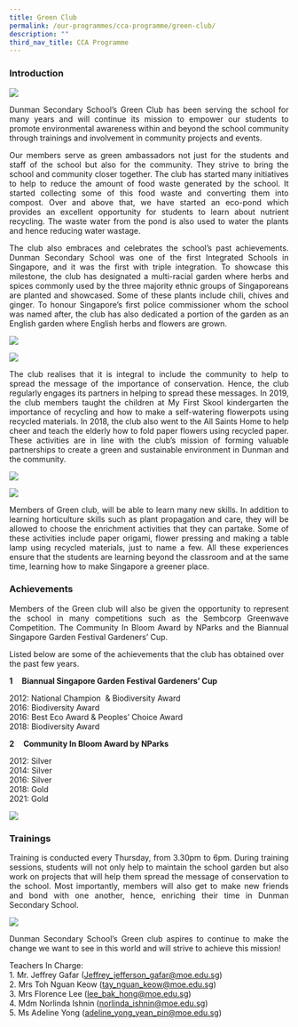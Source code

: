 ```yaml
---
title: Green Club
permalink: /our-programmes/cca-programme/green-club/
description: ""
third_nav_title: CCA Programme
---
```

### Introduction
![](/images/CCA%20Photos/Green%20Club/picture%201.jpg)

<p style="text-align: justify;">Dunman Secondary School’s Green Club has been serving the school for many years and will continue its mission to empower our students to promote environmental awareness within and beyond the school community through trainings and involvement in community projects and events.</p>

<p style="text-align: justify;">Our members serve as green ambassadors not just for the students and staff of the school but also for the community. They strive to bring the school and community closer together. The club has started many initiatives to help to reduce the amount of food waste generated by the school. It started collecting some of this food waste and converting them into compost. Over and above that, we have started an eco-pond which provides an excellent opportunity for students to learn about nutrient recycling. The waste water from the pond is also used to water the plants and hence reducing water wastage.</p>

<p style="text-align: justify;">The club also embraces and celebrates the school’s past achievements. Dunman Secondary School was one of the first Integrated Schools in Singapore, and it was the first with triple integration. To showcase this milestone, the club has designated a multi-racial garden where herbs and spices commonly used by the three majority ethnic groups of Singaporeans are planted and showcased. Some of these plants include chili, chives and ginger. To honour Singapore’s first police commissioner whom the school was named after, the club has also dedicated a portion of the garden as an English garden where English herbs and flowers are grown.</p>

![](/images/CCA%20Photos/Green%20Club/picture%205.jpg)

![](/images/CCA%20Photos/Green%20Club/picture%206.jpg)

<p style="text-align: justify;">The club realises that it is integral to include the community to help to spread the message of the importance of conservation. Hence, the club regularly engages its partners in helping to spread these messages. In 2019, the club members taught the children at My First Skool kindergarten the importance of recycling and how to make a self-watering flowerpots using recycled materials. In 2018, the club also went to the All Saints Home to help cheer and teach the elderly how to fold paper flowers using recycled paper. These activities are in line with the club’s mission of forming valuable partnerships to create a green and sustainable environment in Dunman and the community.</p>

![](/images/Student%20Development%20Programme/CCA%20Programme/Clubs%20&%20Societies/picture%202.jpg)

![](/images/Student%20Development%20Programme/CCA%20Programme/Clubs%20&%20Societies/Picture%203.jpg)

<p style="text-align: justify;">Members of Green club, will be able to learn many new skills. In addition to learning horticulture skills such as plant propagation and care, they will be allowed to choose the enrichment activities that they can partake. Some of these activities include paper origami, flower pressing and making a table lamp using recycled materials, just to name a few. All these experiences ensure that the students are learning beyond the classroom and at the same time, learning how to make Singapore a greener place.</p>

### Achievements

<p style="text-align: justify;">Members of the Green club will also be given the opportunity to represent the school in many competitions such as the Sembcorp Greenwave Competition. The Community In Bloom Award by NParks and the Biannual Singapore Garden Festival Gardeners’ Cup. </p>

Listed below are some of the achievements that the club has obtained over the past few years.   

**1     Biannual Singapore Garden Festival Gardeners’ Cup**  

2012: National Champion  & Biodiversity Award   
2016: Biodiversity Award   
2016: Best Eco Award & Peoples’ Choice Award  
2018: Biodiversity Award   

**2     Community In Bloom Award by NParks**        

2012: Silver   
2014: Silver   
2016: Silver   
2018: Gold   
2021: Gold

![](/images/Student%20Development%20Programme/CCA%20Programme/Clubs%20&%20Societies/Picture%207.jpg)

### Trainings

<p style="text-align: justify;">Training is conducted every Thursday, from 3.30pm to 6pm. During training sessions, students will not only help to maintain the school garden but also work on projects that will help them spread the message of conservation to the school. Most importantly, members will also get to make new friends and bond with one another, hence, enriching their time in Dunman Secondary School.</p>

![](/images/Student%20Development%20Programme/CCA%20Programme/Clubs%20&%20Societies/Picture%204.jpg)

<p style="text-align: justify;">Dunman Secondary School’s Green club aspires to continue to make the change we want to see in this world and will strive to achieve this mission! </p>

Teachers In Charge:   
1\. Mr. Jeffrey Gafar ([Jeffrey\_jefferson\_gafar@moe.edu.sg](mailto:Jeffrey_jefferson_gafar@moe.edu.sg))   
2\. Mrs Toh Nguan Keow ([tay\_nguan\_keow@moe.edu.sg](mailto:tay_nguan_keow@moe.edu.sg))   
3\. Mrs Florence Lee ([lee\_bak\_hong@moe.edu.sg](mailto:lee_bak_hong@moe.edu.sg))   
4\. Mdm Norlinda Ishnin ([norlinda\_ishnin@moe.edu.sg](mailto:norlinda_ishnin@moe.edu.sg))   
5\. Ms Adeline Yong ([adeline\_yong\_yean\_pin@moe.edu.sg](mailto:adeline_yong_yean_pin@moe.edu.sg))